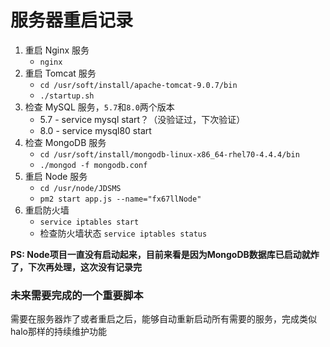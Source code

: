 # 服务器重启记录

1. 重启 Nginx 服务  
	+ `nginx`  
2. 重启 Tomcat 服务  
	+ `cd /usr/soft/install/apache-tomcat-9.0.7/bin`  
	+ `./startup.sh`  
3. 检查 MySQL 服务，`5.7`和`8.0`两个版本  
	+ 5.7 - service mysql start？（没验证过，下次验证）
	+ 8.0 - service mysql80 start
4. 检查 MongoDB 服务  
	+ `cd /usr/soft/install/mongodb-linux-x86_64-rhel70-4.4.4/bin`  
	+ `./mongod -f mongodb.conf`  
5. 重启 Node 服务  
	+ `cd /usr/node/JDSMS`  
	+ `pm2 start app.js --name="fx67llNode"`  
6. 重启防火墙
	+ `service iptables start`  
	+ 检查防火墙状态 `service iptables status`  

**PS: Node项目一直没有启动起来，目前来看是因为MongoDB数据库已启动就炸了，下次再处理，这次没有记录完**

### 未来需要完成的一个重要脚本
需要在服务器炸了或者重启之后，能够自动重新启动所有需要的服务，完成类似halo那样的持续维护功能